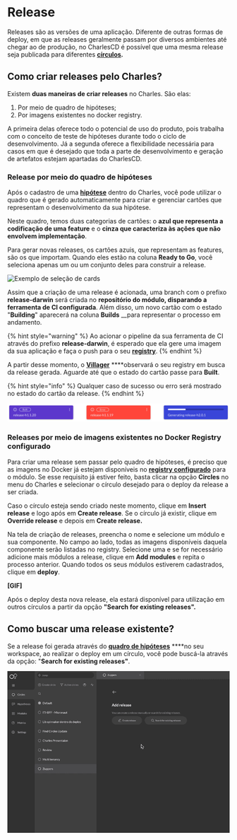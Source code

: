 # Release

Releases são as versões de uma aplicação. Diferente de outras formas de deploy, em que as releases geralmente passam por diversos ambientes até chegar ao de produção, no CharlesCD é possível que uma mesma release seja publicada para diferentes [**círculos**](https://docs.charlescd.io/referencia/circulos)**.** 

## Como criar releases pelo Charles?

Existem **duas maneiras de criar releases** no Charles. São elas: 

1. Por meio de quadro de hipóteses;
2. Por imagens existentes no docker registry.

A primeira delas oferece todo o potencial de uso do produto, pois trabalha com o conceito de teste de hipóteses durante todo o ciclo de desenvolvimento. Já a segunda oferece a flexibilidade necessária para casos em que é desejado que toda a parte de desenvolvimento e geração de artefatos estejam apartadas do CharlesCD.

### Release por meio do quadro de hipóteses

Após o cadastro de uma [**hipótese**](hipotese.md#como-criar-hipoteses) dentro do Charles, você pode utilizar o quadro que é gerado automaticamente para criar e gerenciar cartões que representam o desenvolvimento da sua hipótese.

Neste quadro, temos duas categorias de cartões: o **azul que representa a codificação de uma feature** e o **cinza que caracteriza às ações que não envolvem implementação**.

Para gerar novas releases, os cartões azuis, que representam as features, são os que importam. Quando eles estão na coluna **Ready to Go**,  você seleciona apenas um ou um conjunto deles para construir a release.

![Exemplo de sele&#xE7;&#xE3;o de cards](../.gitbook/assets/gerando-release-board-1-%20%281%29.gif)

Assim que a criação de uma release é acionada, uma branch com o prefixo **release-darwin** será criada no **repositório do módulo, disparando a ferramenta de CI configurada**. Além disso, um novo cartão com o estado "**Building**" aparecerá na coluna **Builds** __para representar o processo em andamento.

{% hint style="warning" %}
Ao acionar o pipeline da sua ferramenta de CI através do prefixo **release-darwin**, é esperado que ela gere uma imagem da sua aplicação e faça o push para o seu [**registry**](../primeiros-passos/definindo-workspace/docker-registry.md).
{% endhint %}

A partir desse momento, o [**Villager**](https://github.com/ZupIT/charlescd/tree/master/villager) ****observará o seu registry em busca da release gerada. Aguarde até que o estado do cartão passe para **Built**.

{% hint style="info" %}
Qualquer caso de sucesso ou erro será mostrado no estado do cartão da release.
{% endhint %}

![Exemplo de como aparecem os status das releases](../.gitbook/assets/builts.png)

### **Releases por meio de imagens existentes no Docker Registry configurado**

Para criar uma release sem passar pelo quadro de hipóteses, é preciso que as imagens no Docker já estejam disponíveis no [**registry configurado**](https://docs.charlescd.io/primeiros-passsos/definindo-workspace/docker-registry) para o módulo. Se esse requisito já estiver feito, basta clicar na opção **Circles** no menu do Charles e selecionar o círculo desejado para o deploy da release a ser criada.

Caso o círculo esteja sendo criado neste momento, clique em **Insert release** e logo após em **Create release**. Se o círculo já existir, clique em **Override release** e depois em **Create release.**

Na tela de criação de releases, preencha o nome e selecione um módulo e sua componente. No campo ao lado, todas as imagens disponíveis daquela componente serão listadas no registry. Selecione uma e se for necessário adicione mais módulos a release, clique em **Add modules** e repita o processo anterior. Quando todos os seus módulos estiverem cadastrados, clique em **deploy**.

**\[GIF\]** 

Após o deploy desta nova release, ela estará disponível para utilização em outros círculos a partir da opção **"Search for existing releases".**

## Como buscar uma release existente?

Se a release foi gerada através do [**quadro de hipóteses**](hipotese.md#gestao-do-board) ****no seu workspace, ao realizar o deploy em um círculo, você pode buscá-la através da opção: "**Search for existing releases"**.

![Exemplo de pesquisa de release pelo deploy no c&#xED;rculo](../.gitbook/assets/may-29-2020_17-21-33.gif)



